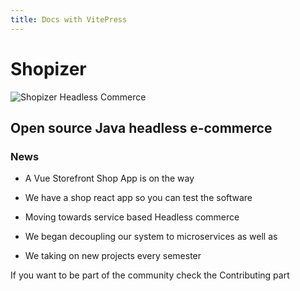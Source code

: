 ```yaml
---
title: Docs with VitePress
---
```


# Shopizer

![Shopizer Headless Commerce](/images/shopizer_resized_transparent.png "Shopizer headless commerce")

## Open source Java headless e-commerce

### News


- A Vue Storefront Shop App is on the way

- We have a shop react app so you can test the software

- Moving towards service based Headless commerce

- We began decoupling our system to microservices as well as 

- We taking on new projects every semester



If you want to be part of the community check the Contributing part